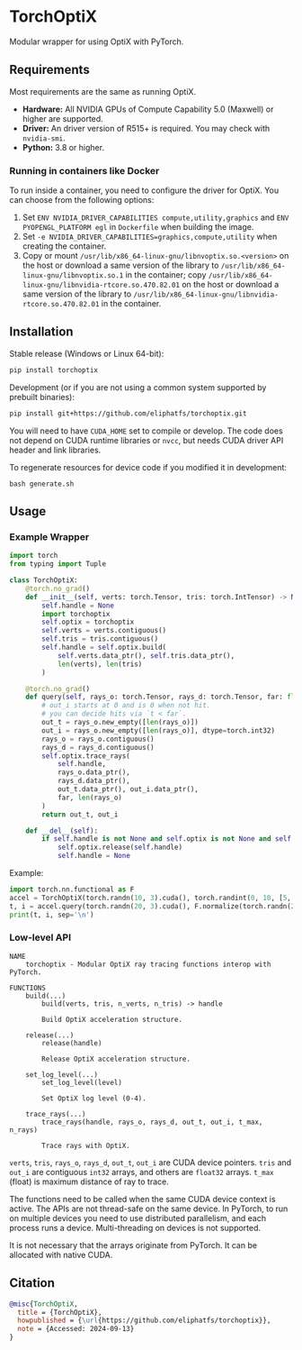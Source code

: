 # TorchOptiX

Modular wrapper for using OptiX with PyTorch.

## Requirements

Most requirements are the same as running OptiX.

+ **Hardware:** All NVIDIA GPUs of Compute Capability 5.0 (Maxwell) or higher are supported.
+ **Driver:** An driver version of R515+ is required. You may check with `nvidia-smi`.
+ **Python:** 3.8 or higher.

### Running in containers like Docker

To run inside a container, you need to configure the driver for OptiX. You can choose from the following options:

1. Set `ENV NVIDIA_DRIVER_CAPABILITIES compute,utility,graphics` and `ENV PYOPENGL_PLATFORM egl` in `Dockerfile` when building the image.
2. Set `-e NVIDIA_DRIVER_CAPABILITIES=graphics,compute,utility` when creating the container.
3. Copy or mount `/usr/lib/x86_64-linux-gnu/libnvoptix.so.<version>` on the host or download a same version of the library to `/usr/lib/x86_64-linux-gnu/libnvoptix.so.1` in the container; copy `/usr/lib/x86_64-linux-gnu/libnvidia-rtcore.so.470.82.01` on the host or download a same version of the library to `/usr/lib/x86_64-linux-gnu/libnvidia-rtcore.so.470.82.01` in the container.

## Installation

Stable release (Windows or Linux 64-bit):

```bash
pip install torchoptix
```

Development (or if you are not using a common system supported by prebuilt binaries):

```bash
pip install git+https://github.com/eliphatfs/torchoptix.git
```

You will need to have `CUDA_HOME` set to compile or develop. The code does not depend on CUDA runtime libraries or `nvcc`, but needs CUDA driver API header and link libraries.

To regenerate resources for device code if you modified it in development:

```
bash generate.sh
```

## Usage

### Example Wrapper

```python
import torch
from typing import Tuple

class TorchOptiX:
    @torch.no_grad()
    def __init__(self, verts: torch.Tensor, tris: torch.IntTensor) -> None:
        self.handle = None
        import torchoptix
        self.optix = torchoptix
        self.verts = verts.contiguous()
        self.tris = tris.contiguous()
        self.handle = self.optix.build(
            self.verts.data_ptr(), self.tris.data_ptr(),
            len(verts), len(tris)
        )

    @torch.no_grad()
    def query(self, rays_o: torch.Tensor, rays_d: torch.Tensor, far: float) -> Tuple[torch.Tensor]:
        # out_i starts at 0 and is 0 when not hit.
        # you can decide hits via `t < far`.
        out_t = rays_o.new_empty([len(rays_o)])
        out_i = rays_o.new_empty([len(rays_o)], dtype=torch.int32)
        rays_o = rays_o.contiguous()
        rays_d = rays_d.contiguous()
        self.optix.trace_rays(
            self.handle,
            rays_o.data_ptr(),
            rays_d.data_ptr(),
            out_t.data_ptr(), out_i.data_ptr(),
            far, len(rays_o)
        )
        return out_t, out_i

    def __del__(self):
        if self.handle is not None and self.optix is not None and self.optix.release is not None:
            self.optix.release(self.handle)
            self.handle = None
```

Example:

```python
import torch.nn.functional as F
accel = TorchOptiX(torch.randn(10, 3).cuda(), torch.randint(0, 10, [5, 3]).cuda().int())
t, i = accel.query(torch.randn(20, 3).cuda(), F.normalize(torch.randn(20, 3).cuda(), dim=-1), far=32767)
print(t, i, sep='\n')
```

### Low-level API

```
NAME
    torchoptix - Modular OptiX ray tracing functions interop with PyTorch.

FUNCTIONS
    build(...)
        build(verts, tris, n_verts, n_tris) -> handle

        Build OptiX acceleration structure.

    release(...)
        release(handle)

        Release OptiX acceleration structure.

    set_log_level(...)
        set_log_level(level)

        Set OptiX log level (0-4).

    trace_rays(...)
        trace_rays(handle, rays_o, rays_d, out_t, out_i, t_max, n_rays)

        Trace rays with OptiX.
```

`verts`, `tris`, `rays_o`, `rays_d`, `out_t`, `out_i` are CUDA device pointers.
`tris` and `out_i` are contiguous `int32` arrays, and others are `float32` arrays.
`t_max` (float) is maximum distance of ray to trace.

The functions need to be called when the same CUDA device context is active.
The APIs are not thread-safe on the same device.
In PyTorch, to run on multiple devices you need to use distributed parallelism, and each process runs a device. Multi-threading on devices is not supported.

It is not necessary that the arrays originate from PyTorch. It can be allocated with native CUDA.

## Citation

```bibtex
@misc{TorchOptiX,
  title = {TorchOptiX},
  howpublished = {\url{https://github.com/eliphatfs/torchoptix}},
  note = {Accessed: 2024-09-13}
}
```
